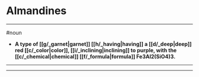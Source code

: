 # Almandines
---
#noun
- **A type of [[g/_garnet|garnet]] [[h/_having|having]] a [[d/_deep|deep]] red [[c/_color|color]], [[i/_inclining|inclining]] to purple, with the [[c/_chemical|chemical]] [[f/_formula|formula]] Fe3Al2(SiO4)3.**
---
---
